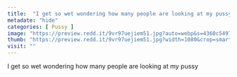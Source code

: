```yaml
---
title:  "I get so wet wondering how many people are looking at my pussy"
metadate: "hide"
categories: [ Pussy ]
image: "https://preview.redd.it/9vr97uejiem51.jpg?auto=webp&s=4360c54974f61044033cbdd0a08dc90148d1ceed"
thumb: "https://preview.redd.it/9vr97uejiem51.jpg?width=1080&crop=smart&auto=webp&s=7ac727441086b634c5eb01963609fd30c01fb72a"
visit: ""
---
```

I get so wet wondering how many people are looking at my pussy
